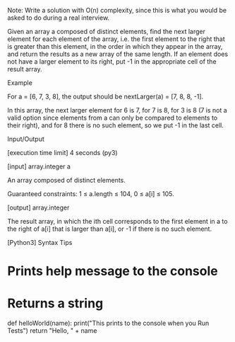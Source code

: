 Note: Write a solution with O(n) complexity, since this is what you would be asked to do during a real interview.

Given an array a composed of distinct elements, find the next larger element for each element of the array, i.e. the first element to the right that is greater than this element, in the order in which they appear in the array, and return the results as a new array of the same length. If an element does not have a larger element to its right, put -1 in the appropriate cell of the result array.

Example

For a = [6, 7, 3, 8], the output should be
nextLarger(a) = [7, 8, 8, -1].

In this array, the next larger element for 6 is 7, for 7 is 8, for 3 is 8 (7 is not a valid option since elements from a can only be compared to elements to their right), and for 8 there is no such element, so we put -1 in the last cell.

Input/Output

[execution time limit] 4 seconds (py3)

[input] array.integer a

An array composed of distinct elements.

Guaranteed constraints:
1 ≤ a.length ≤ 104,
0 ≤ a[i] ≤ 105.

[output] array.integer

The result array, in which the ith cell corresponds to the first element in a to the right of a[i] that is larger than a[i], or -1 if there is no such element.

[Python3] Syntax Tips

# Prints help message to the console
# Returns a string
def helloWorld(name):
    print("This prints to the console when you Run Tests")
    return "Hello, " + name
